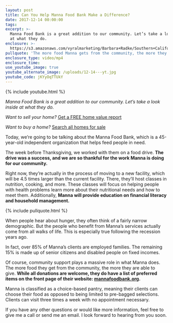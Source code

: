 ```yaml
---
layout: post
title: Can You Help Manna Food Bank Make a Difference?
date: 2017-12-14 00:00:00
tags:
excerpt: >-
  Manna Food Bank is a great addition to our community. Let’s take a look inside
  at what they do.
enclosure: >-
  https://s3.amazonaws.com/vyralmarketing/Barbara+Radke/Southern+California+Real+Estate+How+is+Manna+making+a+difference.mp4
pullquote: 'The more food Manna gets from the community, the more they are able to give.'
enclosure_type: video/mp4
enclosure_time:
use_youtube_image: true
youtube_alternate_image: /uploads/12-14---yt.jpg
youtube_code: jKYyOqTTUkY
---
```



{% include youtube.html %}

*Manna Food Bank is a great addition to our community. Let’s take a look inside at what they do.*

*Want to sell your home?* [Get a FREE home value report](http://www.propertyhomevalue.com/)

*Want to buy a home?* [Search all homes for sale](http://www.radkeagency.com/homes-for-sale)

Today, we’re going to be talking about the Manna Food Bank, which is a 45-year-old independent organization that helps feed people in need.

The week before Thanksgiving, we worked with them on a food drive. **The drive was a success, and we are so thankful for the work Manna is doing for our community.**

Right now, they’re actually in the process of moving to a new facility, which will be 4.5 times larger than the current facility. There, they’ll host classes in nutrition, cooking, and more. These classes will focus on helping people with health problems learn more about their nutritional needs and how to meet them. Additionally, **Manna will provide education on financial literacy and household management.**

{% include pullquote.html %}

When people hear about hunger, they often think of a fairly narrow demographic. But the people who benefit from Manna’s services actually come from all walks of life. This is especially true following the recession years ago.

In fact, over 85% of Manna’s clients are employed families. The remaining 15% is made up of senior citizens and disabled people on fixed incomes.

Of course, community support plays a massive role in what Manna does. The more food they get from the community, the more they are able to give. **While all donations are welcome, they do have a list of preferred items on the front page of their website: [mannafoodbank.org](https://www.mannafoodbank.org).**

Manna is classified as a choice-based pantry, meaning their clients can choose their food as opposed to being limited to pre-bagged selections. Clients can visit three times a week with no appointment necessary.

If you have any other questions or would like more information, feel free to give me a call or send me an email. I look forward to hearing from you soon.